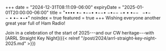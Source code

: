 +++
date = "2024-12-31T08:11:09-06:00"
expiryDate = "2025-01-01T20:00:00-06:00"
title = "&bull;&bull;&bull;&bull;&nbsp;&bull;&minus;&nbsp;&bull;&minus;&minus;&bull;&nbsp;&bull;&minus;&minus;&bull;&nbsp;&minus;&bull;&minus;&minus; &minus;&bull;&nbsp;&bull;&nbsp;&bull;&minus;&minus;&nbsp;&nbsp;&nbsp;&minus;&bull;&minus;&minus;&nbsp;&bull;&nbsp;&bull;&minus;&nbsp;&bull;&minus;&bull;"
noindex = true
featured = true
+++
Wishing everyone another great year full of Ham Radio!

Join in a celebration of the start of 2025---and our CW heritage---with
[ARRL Straight Key Night]({{< relref "/post/2024/arrl-straight-key-night-2025.md" >}})
<!--more-->
